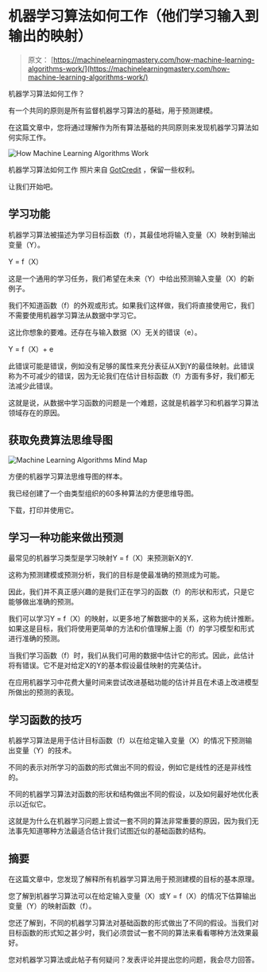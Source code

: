 # 机器学习算法如何工作（他们学习输入到输出的映射）

> 原文： [https://machinelearningmastery.com/how-machine-learning-algorithms-work/](https://machinelearningmastery.com/how-machine-learning-algorithms-work/)

机器学习算法如何工作？

有一个共同的原则是所有监督机器学习算法的基础，用于预测建模。

在这篇文章中，您将通过理解作为所有算法基础的共同原则来发现机器学习算法如何实际工作。

![How Machine Learning Algorithms Work](img/0fc451f9ec128c544f0f6a0e52ee6884.jpg)

机器学习算法如何工作
照片来自 [GotCredit](https://www.flickr.com/photos/jakerust/16846023595/) ，保留一些权利。

让我们开始吧。

## 学习功能

机器学习算法被描述为学习目标函数（f），其最佳地将输入变量（X）映射到输出变量（Y）。

Y = f（X）

这是一个通用的学习任务，我们希望在未来（Y）中给出预测输入变量（X）的新例子。

我们不知道函数（f）的外观或形式。如果我们这样做，我们将直接使用它，我们不需要使用机器学习算法从数据中学习它。

这比你想象的要难。还存在与输入数据（X）无关的错误（e）。

Y = f（X）+ e

此错误可能是错误，例如没有足够的属性来充分表征从X到Y的最佳映射。此错误称为不可减少的错误，因为无论我们在估计目标函数（f）方面有多好，我们都无法减少此错误。

这就是说，从数据中学习函数的问题是一个难题，这就是机器学习和机器学习算法领域存在的原因。

## 获取免费算法思维导图

![Machine Learning Algorithms Mind Map](img/2ce1275c2a1cac30a9f4eea6edd42d61.jpg)

方便的机器学习算法思维导图的样本。

我已经创建了一个由类型组织的60多种算法的方便思维导图。

下载，打印并使用它。

## 学习一种功能来做出预测

最常见的机器学习类型是学习映射Y = f（X）来预测新X的Y.

这称为预测建模或预测分析，我们的目标是使最准确的预测成为可能。

因此，我们并不真正感兴趣的是我们正在学习的函数（f）的形状和形式，只是它能够做出准确的预测。

我们可以学习Y = f（X）的映射，以更多地了解数据中的关系，这称为统计推断。如果这是目标，我们将使用更简单的方法和价值理解上面（f）的学习模型和形式进行准确的预测。

当我们学习函数（f）时，我们从我们可用的数据中估计它的形式。因此，此估计将有错误。它不是对给定X的Y的基本假设最佳映射的完美估计。

在应用机器学习中花费大量时间来尝试改进基础功能的估计并且在术语上改进模型所做出的预测的表现。

## 学习函数的技巧

机器学习算法是用于估计目标函数（f）以在给定输入变量（X）的情况下预测输出变量（Y）的技术。

不同的表示对所学习的函数的形式做出不同的假设，例如它是线性的还是非线性的。

不同的机器学习算法对函数的形状和结构做出不同的假设，以及如何最好地优化表示以近似它。

这就是为什么在机器学习问题上尝试一套不同的算法非常重要的原因，因为我们无法事先知道哪种方法最适合估计我们试图近似的基础函数的结构。

## 摘要

在这篇文章中，您发现了解释所有机器学习算法用于预测建模的目标的基本原理。

您了解到机器学习算法可以在给定输入变量（X）或Y = f（X）的情况下估算输出变量（Y）的映射函数（f）。

您还了解到，不同的机器学习算法对基础函数的形式做出了不同的假设。当我们对目标函数的形式知之甚少时，我们必须尝试一套不同的算法来看看哪种方法效果最好。

您对机器学习算法或此帖子有何疑问？发表评论并提出您的问题，我会尽力回答。